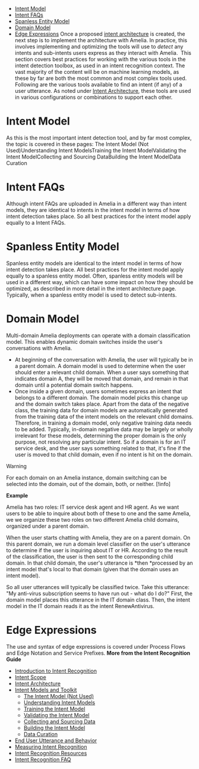 -   [Intent Model](#IntentModelsandToolkit-IntentModel)
-   [Intent FAQs](#IntentModelsandToolkit-IntentFAQs)
-   [Spanless Entity Model](#IntentModelsandToolkit-SpanlessEntityModel)
-   [Domain Model](#IntentModelsandToolkit-DomainModel)
-   [Edge Expressions](#IntentModelsandToolkit-EdgeExpressions)
Once a proposed [intent architecture](Intent%20Architecture) is created, the next step is to implement the architecture with Amelia. In practice, this involves implementing and optimizing the tools will use to *detect* any intents and sub-intents users express as they interact with Amelia. 
This section covers best practices for working with the various tools in the intent detection toolbox, as used in an intent recognition context. The vast majority of the content will be on machine learning models, as these by far are both the most common and most complex tools used.
Following are the various tools available to find an intent (if any) of a user utterance. As noted under [Intent Architecture](Intent%20Architecture), these tools are used in various configurations or combinations to support each other.
# Intent Model
As this is the most important intent detection tool, and by far most complex, the topic is covered in these pages:
The Intent Model (Not Used)Understanding Intent ModelsTraining the Intent ModelValidating the Intent ModelCollecting and Sourcing DataBuilding the Intent ModelData Curation
# Intent FAQs
Although intent FAQs are uploaded in Amelia in a different way than intent models, they are identical to intents in the intent model in terms of how intent detection takes place. So all best practices for the intent model apply equally to a Intent FAQs.
# Spanless Entity Model
Spanless entity models are identical to the intent model in terms of how intent detection takes place. All best practices for the intent model apply equally to a spanless entity model.
Often, spanless entity models will be used in a different way, which can have some impact on how they should be optimized, as described in more detail in the intent architecture page. Typically, when a spanless entity model is used to detect sub-intents.
# Domain Model
Multi-domain Amelia deployments can operate with a domain classification model. This enables dynamic domain switches inside the user's conversations with Amelia.
-   At beginning of the conversation with Amelia, the user will typically be in a parent domain. A domain model is used to determine when the user should enter a relevant child domain. When a user says something that indicates domain A, they will be moved that domain, and remain in that domain until a potential domain switch happens.
-   Once inside a given domain, users sometimes express an intent that belongs to a different domain. The domain model picks this change up and the domain switch takes place.
Apart from the data of the negative class, the training data for domain models are automatically generated from the training data of the intent models on the relevant child domains. Therefore, in training a domain model, only negative training data needs to be added. Typically, in-domain negative data may be largely or wholly irrelevant for these models, determining the proper domain is the only purpose, not resolving any particular intent. So if a domain is for an IT service desk, and the user says something related to that, it's fine if the user is moved to that child domain, even if no intent is hit on the domain.
> [!warning]  
>
> For each domain on an Amelia instance, domain switching can be selected into the domain, out of the domain, both, or neither.
> [!info]  
>
> **Example**
>
> Amelia has two roles: IT service desk agent and HR agent. As we want users to be able to inquire about both of these to one and the same Amelia, we we organize these two roles on two different Amelia child domains, organized under a parent domain.
>
> When the user starts chatting with Amelia, they are on a parent domain. On this parent domain, we run a domain level classifier on the user's utterance to determine if the user is inquiring about IT or HR. According to the result of the classification, the user is then sent to the corresponding child domain. In that child domain, the user's utterance is *then *processed by an intent model that's local to that domain (given that the domain uses an intent model).
>
> So all user utterances will typically be classified twice. Take this utterance: "My anti-virus subscription seems to have run out - what do I do?" First, the domain model places this utterance in the IT domain class. Then, the intent model in the IT domain reads it as the intent RenewAntivirus.

# Edge Expressions
The use and syntax of edge expressions is covered under Process Flows and Edge Notation and Service Prefixes.
**More from the Intent Recognition Guide**
-   [Introduction to Intent Recognition](Introduction%20to%20Intent%20Recognition)
-   [Intent Scope](Intent%20Scope)
-   [Intent Architecture](Intent%20Architecture)
-   [Intent Models and Toolkit](Intent%20Models%20and%20Toolkit)
    -   [The Intent Model (Not Used)](The%20Intent%20Model%20_Not%20Used_)
    -   [Understanding Intent Models](Understanding%20Intent%20Models)
    -   [Training the Intent Model](Training%20the%20Intent%20Model)
    -   [Validating the Intent Model](Validating%20the%20Intent%20Model)
    -   [Collecting and Sourcing Data](Collecting%20and%20Sourcing%20Data)
    -   [Building the Intent Model](Building%20the%20Intent%20Model)
    -   [Data Curation](Data%20Curation)
-   [End User Utterance and Behavior](End%20User%20Utterance%20and%20Behavior)
-   [Measuring Intent Recognition](Measuring%20Intent%20Recognition)
-   [Intent Recognition Resources](Intent%20Recognition%20Resources)
-   [Intent Recognition FAQ](Intent%20Recognition%20FAQ)
